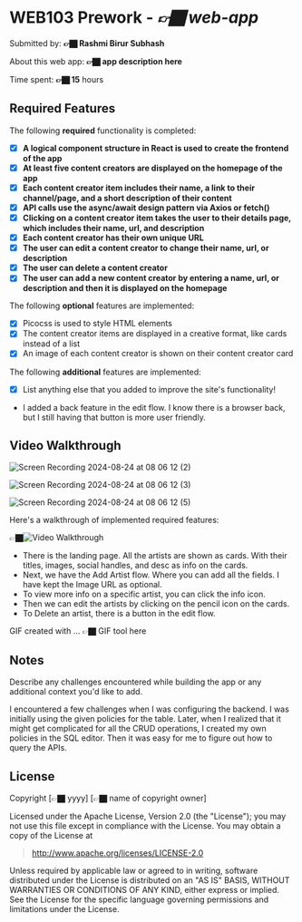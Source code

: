 # WEB103 Prework - *👉🏿 web-app*

Submitted by: **👉🏿 Rashmi Birur Subhash**

About this web app: **👉🏿 app description here**

Time spent: **👉🏿 15** hours

## Required Features

The following **required** functionality is completed:

<!-- 👉🏿👉🏿👉🏿 Make sure to check off completed functionality below -->
- [X] **A logical component structure in React is used to create the frontend of the app**
- [X] **At least five content creators are displayed on the homepage of the app**
- [X] **Each content creator item includes their name, a link to their channel/page, and a short description of their content**
- [X] **API calls use the async/await design pattern via Axios or fetch()**
- [X] **Clicking on a content creator item takes the user to their details page, which includes their name, url, and description**
- [X] **Each content creator has their own unique URL**
- [X] **The user can edit a content creator to change their name, url, or description**
- [X] **The user can delete a content creator**
- [X] **The user can add a new content creator by entering a name, url, or description and then it is displayed on the homepage**

The following **optional** features are implemented:

- [X] Picocss is used to style HTML elements
- [X] The content creator items are displayed in a creative format, like cards instead of a list
- [X] An image of each content creator is shown on their content creator card

The following **additional** features are implemented:


* [X] List anything else that you added to improve the site's functionality!
- I added a back feature in the edit flow. I know there is a browser back, but I still having that button is more user friendly.


## Video Walkthrough

![Screen Recording 2024-08-24 at 08 06 12 (2)](https://github.com/user-attachments/assets/b000f59d-146a-426e-9215-af73de0ab3bc)


![Screen Recording 2024-08-24 at 08 06 12 (3)](https://github.com/user-attachments/assets/c73fe4c5-b802-4dfa-9891-5e8f969fbb55)


![Screen Recording 2024-08-24 at 08 06 12 (5)](https://github.com/user-attachments/assets/9c9eb606-1cc4-482e-bbf7-0484aa831df1)

Here's a walkthrough of implemented required features:

👉🏿<img src='http://i.imgur.com/link/to/your/gif/file.gif' title='Video Walkthrough' width='' alt='Video Walkthrough' />

- There is the landing page. All the artists are shown as cards. With their titles, images, social handles, and desc as info on the cards.
- Next, we have the Add Artist flow. Where you can add all the fields. I have kept the Image URL as optional.
- To view more info on a specific artist, you can click the info icon.
- Then we can edit the artists by clicking on the pencil icon on the cards.
- To Delete an artist, there is a button in the edit flow. 

<!-- Replace this with whatever GIF tool you used! -->
GIF created with ...  👉🏿 GIF tool here
<!-- Recommended tools:
[Kap](https://getkap.co/) for macOS
[ScreenToGif](https://www![Screen Recording 2024-08-21 at 23 14 58](https://github.com/user-attachments/assets/4d53ab79-543c-495a-8b46-ef0222471926)
.screentogif.com/) for Windows
[peek](https://github.com/phw/peek) for Linux. -->

## Notes

Describe any challenges encountered while building the app or any additional context you'd like to add.

I encountered a few challenges when I was configuring the backend.
I was initially using the given policies for the table. Later, when I realized that it might get complicated for all the CRUD operations, I created my own policies in the SQL editor.
Then it was easy for me to figure out how to query the APIs.

## License

Copyright [👉🏿 yyyy] [👉🏿 name of copyright owner]

Licensed under the Apache License, Version 2.0 (the "License"); you may not use this file except in compliance with the License. You may obtain a copy of the License at

> http://www.apache.org/licenses/LICENSE-2.0

Unless required by applicable law or agreed to in writing, software distributed under the License is distributed on an "AS IS" BASIS, WITHOUT WARRANTIES OR CONDITIONS OF ANY KIND, either express or implied. See the License for the specific language governing permissions and limitations under the License.
